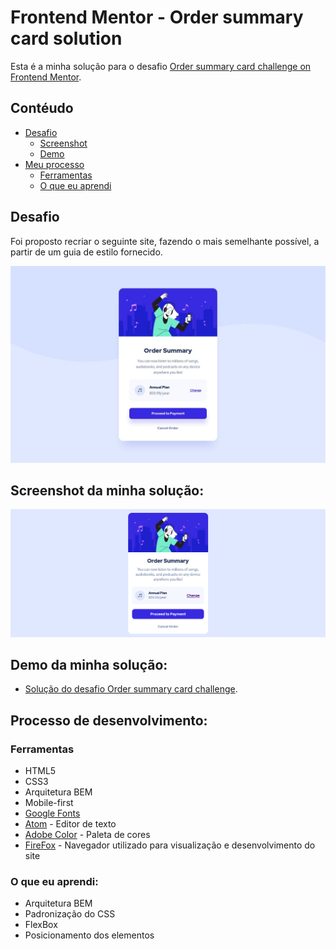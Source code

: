 # Frontend Mentor - Order summary card solution

Esta é a minha solução para o desafio [Order summary card challenge on Frontend Mentor](https://www.frontendmentor.io/challenges/order-summary-component-QlPmajDUj).

## Contéudo

- [Desafio](#desafio)
    - [Screenshot](#screenshot)
    - [Demo](#demo)
- [Meu processo](#meu-processo)
    - [Ferramentas](#ferramentas)
    - [O que eu aprendi](#o-que-eu-aprendi)


## Desafio
Foi proposto recriar o seguinte site, fazendo o mais semelhante possível, a partir de um guia de estilo fornecido.

![](/design/desktop-design.jpg)

## Screenshot da minha solução:

![](/design/screenshot-solução.png)


## Demo da minha solução:

- [Solução do desafio Order summary card challenge](https://brunosilvafaria.github.io/order-summary-component-main/).

## Processo de desenvolvimento:

### Ferramentas

- HTML5
- CSS3
- Arquitetura BEM
- Mobile-first
- [Google Fonts](https://fonts.google.com)
- [Atom](https://atom.io/) - Editor de texto
- [Adobe Color](https://color.adobe.com/pt/create/color-wheel) - Paleta de cores
- [FireFox](https://www.mozilla.org/pt-BR/firefox/new/) - Navegador utilizado para visualização e desenvolvimento do site


### O que eu aprendi:

- Arquitetura BEM
- Padronização do CSS
- FlexBox
- Posicionamento dos elementos


